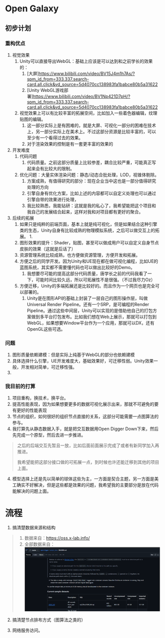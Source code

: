 # Open Galaxy

## 初步计划

### 重构优点

1. 视觉效果
   1. Unity可以直接导出WebGL：基础上应该是可以达到和之前学长的效果的：
      1. [大屏]https://www.bilibili.com/video/BV15J4m1h7As/?spm_id_from=333.337.search-card.all.click&vd_source=5d4070cc138983fa1babce80b5a31622
      2. [Unity WebGL游戏部署]https://www.bilibili.com/video/BV1Np421D7pH/?spm_id_from=333.337.search-card.all.click&vd_source=5d4070cc138983fa1babce80b5a31622
   2. 视觉效果上可以有比较丰富的拓展空间，比如加入一些着色器编辑，纹理贴图的编辑。
      1. 这一部分实际上是有困难的，就是大屏、可视化一部分的困难在技术上，另一部分实际上在美术上。不过这部分资源是比较丰富的，可以至少有一个看得过去的效果。
      2. 对于渲染效果的控制是有一套更丰富的效果的
2. 开发难度
   1. 代码问题
      1. 代码质量。之前这部分质量上比较参差，耦合比较严重，可能真正写起来会有比较大的限制。
   2. 优化问题：大量实体渲染问题：静态/动态合批处理，LOD，视锥体剔除。
      1. 方案成熟，有值得研究的部分：现在企业当中这也是一部分值得研究处理的方向
      2. 引擎自身有优化方案，比如上述的内容都可以自定义处理也可以通过引擎自带的效果进行处理，
      3. 我比较熟悉，我能钻研：这就是我的私心了，我希望能把这个项目和我自己的发展结合起来，这样对我和对项目都有更好的聚合。
3. 后续的拓展
   1. 如果只是纯粹的前端页面，基本上就是纯可视化，但是如果结合这种引擎类的生态，Unity自身有比较成熟的物理模拟系统，之后可以做交互上的拓展。
      1. 
   2. 图形效果的提升：Shader，贴图，甚至可以做成用户可以自定义自身节点皮肤的效果（这就是后话了）
   3. 资源管理系统比较成熟，也方便做资源管理，方便开发和拓展。
   4. 方便之后的同学开发。因为Unity和UE现在都在做可视化编程，比如UE的蓝图系统，其实都不需要懂代码也可以做出比较好的Demo。
      1. 我想要尽可能的提高这部分代码质量，唐学长之前的代码我看了一下，可能时间比较久远，所以可拓展性不是很强。（不过我尽力Oz）
   5. 方便迁移，Unity的多端拓展还是比较好的。而且作为一个网页也是完全可以部署的。
      1. Unity是在图形API的基础上封装了一层自己的图形操作层，叫做 Universal Render Pipeline。还有一个SRP，是可编程的Render Pipeline。通过这些中间层，Unity可以实现的是借助他自己的打包方案做到多平台打包发布。比如我们想在Web上展示，那就可以打包到WebGL，如果想要Window平台作为一个应用，那就可以DX，还有OpenGL这些可选。

### 问题

1. 图形质量依赖建模：但是实际上纯基于WebGL的部分也依赖建模
2. 具体选择什么引擎，UE开发难度大，基础效果好，可迁移性弱。Unity效果一般，开发相对简单，可迁移性强。
3. 

### 我目前的打算

1. 项目重构，换技术，换平台。
2. 提高性能表现，因为如果想要更多的数据可视化展示出来，那就不可避免的要有更好的性能表现
3. 节点的组织，如何很好的组织节点直接的关系，这部分可能需要一点图算法的参与。
4. 我打算先从静态数据入手，就是把交互数据用Open Digger Down下来，然后先完成一个原型，然后去进一步推进。

> 之后的后端交互先暂且一放，比如后面前面展示完成了或者有新同学加入再推进。
>
> 我希望能把这部分接口做的可拓展一点，到时候也许还能迁移到其他的项目上面。

4. 模型选择上还是先以简单的球体这些为主，一方面是契合主题，另一方面是美工确实不好解决，但是这些都是效果的问题，我希望我的主要部分是放在代码能解决的问题上面。

# 流程

1. 搞清楚数据来源和结构

> 1. 数据来自：https://oss.x-lab.info/
> 2. 全部数据来自：![image-20240924201639231](./assets/image-20240924201639231.png)

2. 搞清楚节点排布方式（图算法之类的）

3. 网络服务访问。

